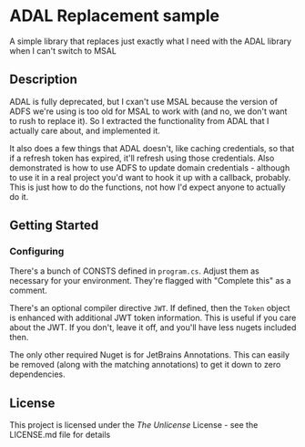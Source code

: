 ﻿# ADAL Replacement sample

A simple library that replaces just exactly what I need with the ADAL library when I can't switch to MSAL

## Description

ADAL is fully deprecated, but I cxan't use MSAL because the version of ADFS we're using is too old for MSAL to work with (and no, we don't want to rush to replace it). So I extracted the functionality from ADAL that I actually care about, and implemented it.

It also does a few things that ADAL doesn't, like caching credentials, so that if a refresh token has expired, it'll refresh using those credentials. Also demonstrated is how to use ADFS to update domain credentials - although to use it in a real project you'd want to hook it up with a callback, probably. This is just how to do the functions, not how I'd expect anyone to actually do it.

## Getting Started

### Configuring

There's a bunch of CONSTS defined in `program.cs`. Adjust them as necessary for your environment. They're flagged with "Complete this" as a comment.

There's an optional compiler directive `JWT`. If defined, then the `Token` object is enhanced with additional JWT token information. This is useful if you care about the JWT. If you don't, leave it off, and you'll have less nugets included then.

The only other required Nuget is for JetBrains Annotations. This can easily be removed (along with the matching annotations) to get it down to zero dependencies.

## License

This project is licensed under the <i>The Unlicense</i> License - see the LICENSE.md file for details
